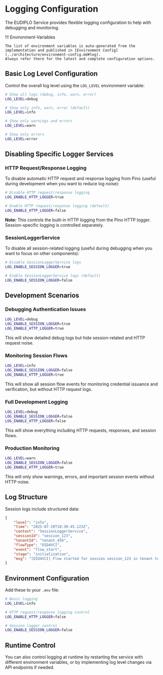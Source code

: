 # Logging Configuration

The EUDIPLO Service provides flexible logging configuration to help with
debugging and monitoring.

!!! Environment-Variables

    The list of environment variables is auto-generated from the implementation and published in [Environment Config](../architecture/environment-config.md#log).
    Always refer there for the latest and complete configuration options.

## Basic Log Level Configuration

Control the overall log level using the `LOG_LEVEL` environment variable:

```bash
# Show all logs (debug, info, warn, error)
LOG_LEVEL=debug

# Show only info, warn, error (default)
LOG_LEVEL=info

# Show only warnings and errors
LOG_LEVEL=warn

# Show only errors
LOG_LEVEL=error
```

## Disabling Specific Logger Services

### HTTP Request/Response Logging

To disable automatic HTTP request and response logging from Pino (useful during
development when you want to reduce log noise):

```bash
# Disable HTTP request/response logging
LOG_ENABLE_HTTP_LOGGER=true

# Enable HTTP request/response logging (default)
LOG_ENABLE_HTTP_LOGGER=false
```

**Note:** This controls the built-in HTTP logging from the Pino HTTP logger.
Session-specific logging is controlled separately.

### SessionLoggerService

To disable all session-related logging (useful during debugging when you want to
focus on other components):

```bash
# Disable SessionLoggerService logs
LOG_ENABLE_SESSION_LOGGER=true

# Enable SessionLoggerService logs (default)
LOG_ENABLE_SESSION_LOGGER=false
```

## Development Scenarios

### Debugging Authentication Issues

```bash
LOG_LEVEL=debug
LOG_ENABLE_SESSION_LOGGER=true
LOG_ENABLE_HTTP_LOGGER=true
```

This will show detailed debug logs but hide session-related and HTTP request
noise.

### Monitoring Session Flows

```bash
LOG_LEVEL=info
LOG_ENABLE_SESSION_LOGGER=false
LOG_ENABLE_HTTP_LOGGER=true
```

This will show all session flow events for monitoring credential issuance and
verification, but without HTTP request logs.

### Full Development Logging

```bash
LOG_LEVEL=debug
LOG_ENABLE_SESSION_LOGGER=false
LOG_ENABLE_HTTP_LOGGER=false
```

This will show everything including HTTP requests, responses, and session flows.

### Production Monitoring

```bash
LOG_LEVEL=warn
LOG_ENABLE_SESSION_LOGGER=false
LOG_ENABLE_HTTP_LOGGER=true
```

This will only show warnings, errors, and important session events without HTTP
noise.

## Log Structure

Session logs include structured data:

```json
{
    "level": "info",
    "time": "2025-07-20T10:30:45.123Z",
    "context": "SessionLoggerService",
    "sessionId": "session_123",
    "tenantId": "tenant_456",
    "flowType": "OID4VCI",
    "event": "flow_start",
    "stage": "initialization",
    "msg": "[OID4VCI] Flow started for session session_123 in tenant tenant_456"
}
```

## Environment Configuration

Add these to your `.env` file:

```bash
# Basic logging
LOG_LEVEL=info

# HTTP request/response logging control
LOG_ENABLE_HTTP_LOGGER=false

# Session logger control
LOG_ENABLE_SESSION_LOGGER=false
```

## Runtime Control

You can also control logging at runtime by restarting the service with different
environment variables, or by implementing log level changes via API endpoints if
needed.
